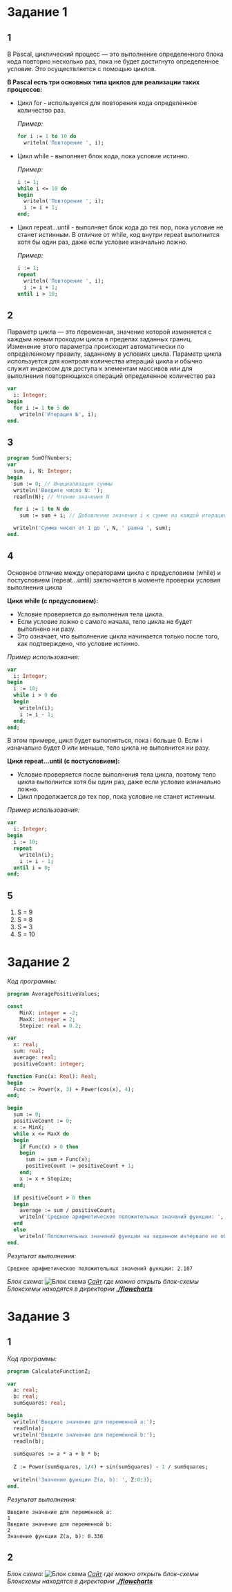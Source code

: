 # Задание 1

## 1

В Pascal, циклический процесс — это выполнение определенного блока кода повторно несколько раз, пока не будет достигнуто определенное условие. Это осуществляется с помощью циклов.

**В Pascal есть три основных типа циклов для реализации таких процессов:**

- Цикл for - используется для повторения кода определенное количество раз.

  *Пример:*

  ```pascal
  for i := 1 to 10 do
    writeln('Повторение ', i);
  ```

- Цикл while - выполняет блок кода, пока условие истинно.

  *Пример:*

  ```pascal
  i := 1;
  while i <= 10 do
  begin
    writeln('Повторение ', i);
    i := i + 1;
  end;
  ```

- Цикл repeat...until - выполняет блок кода до тех пор, пока условие не станет истинным. В отличие от while, код внутри repeat выполнится хотя бы один раз, даже если условие изначально ложно.

  *Пример:*

  ```pascal
  i := 1;
  repeat
    writeln('Повторение ', i);
    i := i + 1;
  until i > 10;
  ```

## 2

Параметр цикла — это переменная, значение которой изменяется с каждым новым проходом цикла в пределах заданных границ. Изменение этого параметра происходит автоматически по определенному правилу, заданному в условиях цикла. Параметр цикла используется для контроля количества итераций цикла и обычно служит индексом для доступа к элементам массивов или для выполнения повторяющихся операций определенное количество раз

```pascal
var
  i: Integer;
begin
  for i := 1 to 5 do
    writeln('Итерация №', i);
end.
```

## 3

```pascal
program SumOfNumbers;
var
  sum, i, N: Integer;
begin
  sum := 0; // Инициализация суммы
  writeln('Введите число N: ');
  readln(N); // Чтение значения N

  for i := 1 to N do
    sum := sum + i; // Добавление значения i к сумме на каждой итерации

  writeln('Сумма чисел от 1 до ', N, ' равна ', sum);
end.
```

## 4

Основное отличие между операторами цикла с предусловием (while) и постусловием (repeat...until) заключается в моменте проверки условия выполнения цикла

**Цикл while (с предусловием):**

- Условие проверяется до выполнения тела цикла.
- Если условие ложно с самого начала, тело цикла не будет выполнено ни разу.
- Это означает, что выполнение цикла начинается только после того, как подтверждено, что условие истинно.

*Пример использования:*

```pascal
var
  i: Integer;
begin
  i := 10;
  while i > 0 do
  begin
    writeln(i);
    i := i - 1;
  end;
end;
```

В этом примере, цикл будет выполняться, пока i больше 0. Если i изначально будет 0 или меньше, тело цикла не выполнится ни разу.

**Цикл repeat...until (с постусловием):**

- Условие проверяется после выполнения тела цикла, поэтому тело цикла выполнится хотя бы один раз, даже если условие изначально ложно.
- Цикл продолжается до тех пор, пока условие не станет истинным.

*Пример использования:*

```pascal
var
  i: Integer;
begin
  i := 10;
  repeat
    writeln(i);
    i := i - 1;
  until i = 0;
end;
```

## 5

1. S = 9
2. S = 8
3. S = 3
4. S = 10

# Задание 2

*Код программы:*

```pascal
program AveragePositiveValues;

const
    MinX: integer = -2;
    MaxX: integer = 2;
    Stepize: real = 0.2;

var
  x: real;
  sum: real; 
  average: real;
  positiveCount: integer;

function Func(x: Real): Real;
begin
  Func := Power(x, 3) + Power(cos(x), 4);
end;

begin
  sum := 0;
  positiveCount := 0;
  x := MinX;
  while x <= MaxX do
  begin
    if Func(x) > 0 then
    begin
      sum := sum + Func(x);
      positiveCount := positiveCount + 1;
    end;
    x := x + Stepize;
  end;

  if positiveCount > 0 then
  begin
    average := sum / positiveCount;
    writeln('Среднее арифметическое положительных значений функции: ', average:0:3);
  end
  else
    writeln('Положительных значений функции на заданном интервале не обнаружено.');
end.
```

*Результат выполнения:*

```text
Среднее арифметическое положительных значений функции: 2.107
```

*Блок схема:*
![Блок схема](./flowcharts/flowchart_2_1.png)
*[Сайт](https://programforyou.ru/block-diagram-redactor) где можно открыть блок-схемы*
*Блоксхемы находятся в директории <ins>**./flowcharts***</ins>

# Задание 3

## 1

*Код программы:*

```pascal
program CalculateFunctionZ;

var
  a: real;
  b: real;
  sumSquares: real;

begin
  writeln('Введите значение для переменной a:');
  readln(a);
  writeln('Введите значение для переменной b:');
  readln(b);
  
  sumSquares := a * a + b * b;
  
  Z := Power(sumSquares, 1/4) + sin(sumSquares) - 1 / sumSquares;
  
  writeln('Значение функции Z(a, b): ', Z:0:3);
end.
```

*Результат выполнения:*

```text
Введите значение для переменной a:
1
Введите значение для переменной b:
2
Значение функции Z(a, b): 0.336
```

## 2

*Блок схема:*
![Блок схема](./flowcharts/flowchart_3_2.png)
*[Сайт](https://programforyou.ru/block-diagram-redactor) где можно открыть блок-схемы*
*Блоксхемы находятся в директории <ins>**./flowcharts***</ins>
